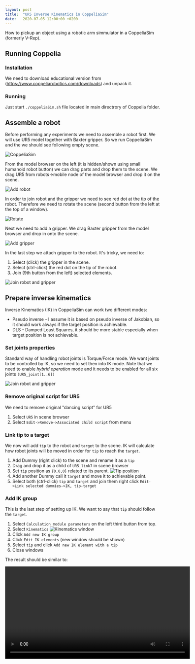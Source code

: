 ```yaml
---
layout: post
title:  "UR5 Inverse Kinematics in CoppeliaSim"
date:   2020-07-05 12:00:00 +0200
---
```



How to pickup an object using a robotic arm simmulator in a CoppeliaSim (formerly V-Rep).

## Running Coppelia ##

### Installation ###

We need to download educational version from (https://www.coppeliarobotics.com/downloads) and unpack it.

### Running ###

Just start `./coppeliaSim.sh` file located in main directrory of Coppelia folder.

## Assemble a robot ##

Before performing any experiments we need to assemble  a robot first. We will use UR5 model together with Baxter gripper. So we run CoppeliaSim and the we should see following empty scene.

![CoppeliaSim](/images/make_robot_1.png)

From the model browser on the left (it is hidden/shown using small humanoid robot button) we can drag parts and drop them to the scene. We drag UR5 from robots->mobile node of the model browser and drop it on the scene.

![Add robot](/images/make_robot_2.png)

In order to join robot and the gripper we need to see red dot at the tip of the robot. Therefore we need to rotate the scene (second button from the left at the top of a window).

![Rotate](/images/make_robot_3.png)

Next we need to add a gripper. We drag Baxter gripper from the model browser and drop in onto the scene.

![Add gripper](/images/make_robot_4.png)

In the last step we attach gripper to the robot. It's tricky, we need to:

1. Select (click) the gripper in the scene.
2. Select (ctrl-click) the red dot on the tip of the robot.
3. Join (9th button from the left) selected elements.

![Join robot and gripper](/images/make_robot_5.png)

## Prepare inverse kinematics ##

Inverse Kinematics (IK) in CoppeliaSim can work two different modes:

- Pseudo inverse - I assume it is based on pseudo inverse of Jakobian, so it should work always if the target position is achievable.
- DLS - Damped Least Squares, it should be more stable especially when target position is not achievable.

### Set joints properties ###

Standard way of handling robot joints is Torque/Force mode. We want joints to be controlled by IK, so we need to set then into IK mode. Note that we need to enable _hybrid operation_ mode
and it needs to be enabled for all six joints `(UR5_joint[1..6])`

![Join robot and gripper](/images/joint_mode.png)

### Remove original script for UR5 ###

We need to remove original "dancing script" for UR5

1. Select `UR5` in scene browser
2. Select `Edit->Remove->Associated child script` from menu

### Link tip to a target ###

We now will add `tip` to the robot and `target` to the scene. IK will calculate how robot joints will be moved in order for `tip` to reach the `target`.

1. Add Dummy (right click) to the scene and rename it as a `tip`
2. Drag and drop it as a child of `UR5_link7` in scene browser
3. Set `tip` position as `{0,0,0}` related to its parent.
![Tip position](/images/tip_position.png)
4. Add another Dummy call it `target` and move it to achievable point.
5. Select both (ctrl-click) `tip` and `target` and join them right click `Edit->Link selected dummies->IK, tip-target`

### Add IK group ###

This is the last step of setting up IK. We want to say that `tip` should follow the `target`.

1. Select `Calculation module parameters` on the left third button from top.
2. Select `Kinematics`
![Kinematics window](/images/kinematics_window.png)
3. Click `Add new IK group`
4. Click `Edit IK elements` (new window should be shown)
5. Select `tip` and click `Add new IK element with a tip`
6. Close windows

The result should be similar to:

<video width="600" controls="controls">
  <source src="/images/robot_movement.webm">
</video>
